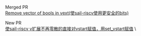 Merged PR \
  [Remove vector of bools in vext(使sail-riscv使用更安全的bits)](https://github.com/riscv/sail-riscv/pull/622)

New PR \
  [使sail-riscv v扩展不再零散的直接对vstart赋值，用set_vstart赋值](https://github.com/riscv/sail-riscv/pull/688) \
